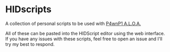 # HIDscripts
A collection of personal scripts to be used with [P4wnP1 A.L.O.A.](https://github.com/RoganDawes/P4wnP1_aloa)

All of these can be pasted into the HIDScript editor using the web interface. If you have any issues with these scripts, feel free to open an issue and I'll try my best to respond.
